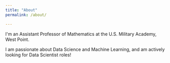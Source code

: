 ```yaml
---
title: "About"
permalink: /about/

---
```


I'm an Assistant Professor of Mathematics at the U.S. Military Academy, West Point.

I am passionate about Data Science and Machine Learning, and am actively looking for Data Scientist roles!
